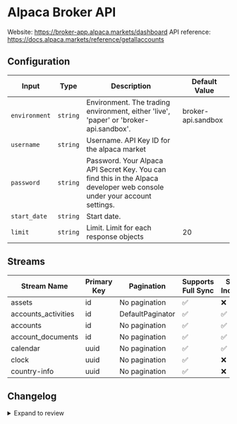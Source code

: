 # Alpaca Broker API
Website: https://broker-app.alpaca.markets/dashboard
API reference: https://docs.alpaca.markets/reference/getallaccounts

## Configuration

| Input | Type | Description | Default Value |
|-------|------|-------------|---------------|
| `environment` | `string` | Environment. The trading environment, either &#39;live&#39;, &#39;paper&#39; or &#39;broker-api.sandbox&#39;. | broker-api.sandbox |
| `username` | `string` | Username. API Key ID for the alpaca market |  |
| `password` | `string` | Password. Your Alpaca API Secret Key. You can find this in the Alpaca developer web console under your account settings. |  |
| `start_date` | `string` | Start date.  |  |
| `limit` | `string` | Limit. Limit for each response objects | 20 |

## Streams
| Stream Name | Primary Key | Pagination | Supports Full Sync | Supports Incremental |
|-------------|-------------|------------|---------------------|----------------------|
| assets | id | No pagination | ✅ |  ❌  |
| accounts_activities | id | DefaultPaginator | ✅ |  ✅  |
| accounts | id | No pagination | ✅ |  ✅  |
| account_documents | id | No pagination | ✅ |  ✅  |
| calendar | uuid | No pagination | ✅ |  ✅  |
| clock | uuid | No pagination | ✅ |  ❌  |
| country-info | uuid | No pagination | ✅ |  ❌  |

## Changelog

<details>
  <summary>Expand to review</summary>

| Version          | Date              | Pull Request | Subject        |
|------------------|-------------------|--------------|----------------|
| 0.0.4 | 2025-04-19 | [58245](https://github.com/airbytehq/airbyte/pull/58245) | Update dependencies |
| 0.0.3 | 2025-04-12 | [57646](https://github.com/airbytehq/airbyte/pull/57646) | Update dependencies |
| 0.0.2 | 2025-04-05 | [57186](https://github.com/airbytehq/airbyte/pull/57186) | Update dependencies |
| 0.0.1 | 2025-04-02 | [56962](https://github.com/airbytehq/airbyte/pull/56962) | Initial release by [@btkcodedev](https://github.com/btkcodedev) via Connector Builder |

</details>
